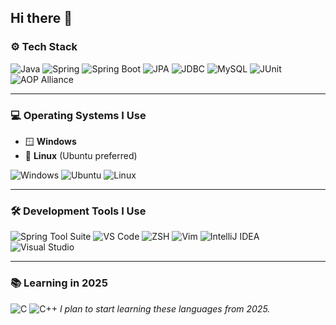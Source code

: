 ## Hi there 👋

<!--
**imsukju/imsukju** is a ✨ _special_ ✨ repository because its `README.md` (this file) appears on your GitHub profile.

Here are some ideas to get you started:

- 🔭 I’m currently working on ...
- 🌱 I’m currently learning ...
- 👯 I’m looking to collaborate on ...
- 🤔 I’m looking for help with ...
- 💬 Ask me about ...
- 📫 How to reach me: ...
- 😄 Pronouns: ...
- ⚡ Fun fact: ...
-->

### ⚙️ Tech Stack
![Java](https://img.shields.io/badge/Java-007396?style=flat&logo=java&logoColor=white)
![Spring](https://img.shields.io/badge/Spring-6DB33F?style=flat&logo=spring&logoColor=white)
![Spring Boot](https://img.shields.io/badge/Spring%20Boot-6DB33F?style=flat&logo=springboot&logoColor=white)
![JPA](https://img.shields.io/badge/JPA-007396?style=flat&logo=java&logoColor=white)
![JDBC](https://img.shields.io/badge/JDBC-4479A1?style=flat&logo=java&logoColor=white)
![MySQL](https://img.shields.io/badge/MySQL-4479A1?style=flat&logo=mysql&logoColor=white)
![JUnit](https://img.shields.io/badge/JUnit-25A162?style=flat&logo=junit5&logoColor=white)
![AOP Alliance](https://img.shields.io/badge/AOP%20Alliance-000000?style=flat)

---

### 💻 Operating Systems I Use
- 🪟 **Windows**  
- 🐧 **Linux** (Ubuntu preferred)  

![Windows](https://img.shields.io/badge/Windows-0078D6?style=flat&logo=windows&logoColor=white)
![Ubuntu](https://img.shields.io/badge/Ubuntu-E95420?style=flat&logo=ubuntu&logoColor=white)
![Linux](https://img.shields.io/badge/Linux-FCC624?style=flat&logo=linux&logoColor=black)



---

### 🛠️ Development Tools I Use
![Spring Tool Suite](https://img.shields.io/badge/Spring%20Tool%20Suite%204-6DB33F?style=flat&logo=spring&logoColor=white)
![VS Code](https://img.shields.io/badge/VS%20Code-007ACC?style=flat&logo=visual-studio-code&logoColor=white)
![ZSH](https://img.shields.io/badge/ZSH-4E9A06?style=flat&logo=gnu-bash&logoColor=white)
![Vim](https://img.shields.io/badge/Vim-019733?style=flat&logo=vim&logoColor=white)
![IntelliJ IDEA](https://img.shields.io/badge/IntelliJ%20IDEA-000000?style=flat&logo=intellij-idea&logoColor=white)
![Visual Studio](https://img.shields.io/badge/Visual%20Studio-5C2D91?style=flat&logo=visual-studio&logoColor=white)

---

### 📚 Learning in 2025
![C](https://img.shields.io/badge/C-A8B9CC?style=flat&logo=c&logoColor=white)
![C++](https://img.shields.io/badge/C++-00599C?style=flat&logo=c%2B%2B&logoColor=white)
*I plan to start learning these languages from 2025.*
